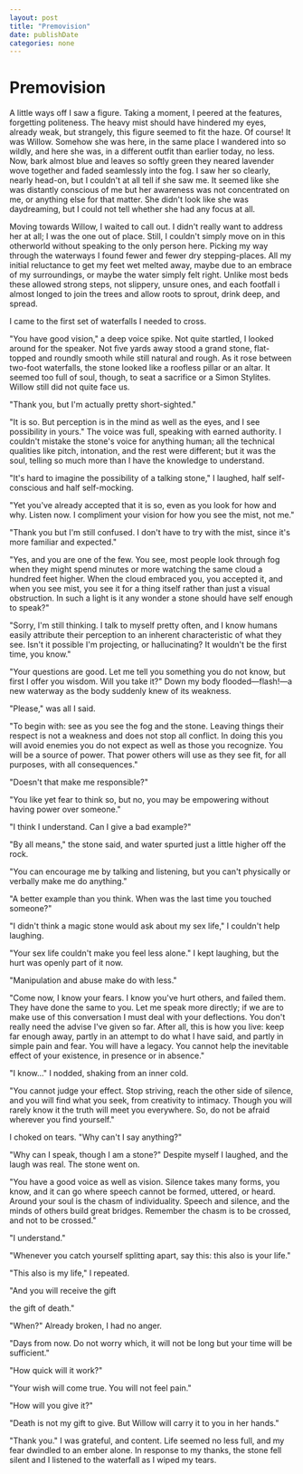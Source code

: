```yaml
---
layout: post
title: "Premovision"
date: publishDate
categories: none
---
```

# Premovision

A little ways off I saw a figure. Taking a moment, I peered at the features, forgetting politeness. The heavy mist should have hindered my eyes, already weak, but strangely, this figure seemed to fit the haze. Of course! It was Willow. Somehow she was here, in the same place I wandered into so wildly, and here she was, in a different outfit than earlier today, no less. Now, bark almost blue and leaves so softly green they neared lavender wove together and faded seamlessly into the fog. I saw her so clearly, nearly head-on, but I couldn't at all tell if she saw me. It seemed like she was distantly conscious of me but her awareness was not concentrated on me, or anything else for that matter. She didn't look like she was daydreaming, but I could not tell whether she had any focus at all.

Moving towards Willow, I waited to call out. I didn't really want to address her at all; I was the one out of place. Still, I couldn't simply move on in this otherworld without speaking to the only person here. Picking my way through the waterways I found fewer and fewer dry stepping-places. All my initial reluctance to get my feet wet melted away, maybe due to an embrace of my surroundings, or maybe the water simply felt right. Unlike most beds these allowed strong steps, not slippery, unsure ones, and each footfall i almost longed to join the trees and allow roots to sprout, drink deep, and spread. 

I came to the first set of waterfalls I needed to cross. 

"You have good vision," a deep voice spike. Not quite startled, I looked around for the speaker. Not five yards away stood a grand stone, flat-topped and roundly smooth while still natural and rough. As it rose between two-foot waterfalls, the stone looked like a roofless pillar or an altar. It seemed too full of soul, though, to seat a sacrifice or a Simon Stylites. Willow still did not quite face us. 

"Thank you, but I'm actually pretty short-sighted." 

"It is so. But perception is in the mind as well as the eyes, and I see possibility in yours." The voice was full, speaking with earned authority. I couldn't mistake the stone's voice for anything human; all the technical qualities like pitch, intonation, and the rest were different; but it was the soul, telling so much more than I have the knowledge to understand. 

"It's hard to imagine the possibility of a talking stone," I laughed, half self-conscious and half self-mocking. 

"Yet you've already accepted that it is so, even as you look for how and why. Listen now. I compliment your vision for how you see the mist, not me."

"Thank you but I'm still confused. I don't have to try with the mist, since it's more familiar and expected."

"Yes, and you are one of the few. You see, most people look through fog when they might spend minutes or more watching the same cloud a hundred feet higher. When the cloud embraced you, you accepted it, and when you see mist, you see it for a thing itself rather than just a visual obstruction. In such a light is it any wonder a stone should have self enough to speak?" 

"Sorry, I'm still thinking. I talk to myself pretty often, and I know humans easily attribute their perception to an inherent characteristic of what they see. Isn't it possible I'm projecting, or hallucinating? It wouldn't be the first time, you know." 

"Your questions are good. Let me tell you something you do not know, but first I offer you wisdom. Will you take it?" Down my body flooded—flash!—a new waterway as the body suddenly knew of its weakness. 

"Please," was all I said. 

"To begin with: see as you see the fog and the stone. Leaving things their respect is not a weakness and does not stop all conflict. In doing this you will avoid enemies you do not expect as well as those you recognize. You will be a source of power. That power others will use as they see fit, for all purposes, with all consequences."

"Doesn't that make me responsible?"

"You like yet fear to think so, but no, you may be empowering without having power over someone."

"I think I understand. Can I give a bad example?"

"By all means," the stone said, and water spurted just a little higher off the rock. 

"You can encourage me by talking and listening, but you can't physically or verbally make me do anything." 

"A better example than you think. When was the last time you touched someone?" 

"I didn't think a magic stone would ask about my sex life," I couldn't help laughing. 

"Your sex life couldn't make you feel less alone." I kept laughing, but the hurt was openly part of it now. 

"Manipulation and abuse make do with less." 

"Come now, I know your fears. I know you've hurt others, and failed them. They have done the same to you. Let me speak more directly; if we are to make use of this conversation I must deal with your deflections. You don't really need the advise I've given so far. After all, this is how you live: keep far enough away, partly in an attempt to do what I have said, and partly in simple pain and fear. You will have a legacy. You cannot help the inevitable effect of your existence, in presence or in absence."

"I know..." I nodded, shaking from an inner cold. 

"You cannot judge your effect. Stop striving, reach the other side of silence, and you will find what you seek, from creativity to intimacy. Though you will rarely know it the truth will meet you everywhere. So, do not be afraid wherever you find yourself."

I choked on tears. "Why can't I say anything?" 

"Why can I speak, though I am a stone?" Despite myself I laughed, and the laugh was real. The stone went on. 

"You have a good voice as well as vision. Silence takes many forms, you know, and it can go where speech cannot be formed, uttered, or heard. Around your soul is the chasm of individuality. Speech and silence, and the minds of others build great bridges. Remember the chasm is to be crossed, and not to be crossed."

"I understand."

"Whenever you catch yourself splitting apart, say this: this also is your life."

"This also is my life," I repeated. 

"And you will receive the gift

the gift of death."

"When?" Already broken, I had no anger. 

"Days from now. Do not worry which, it will not be long but your time will be sufficient."

"How quick will it work?"

"Your wish will come true. You will not feel pain."

"How will you give it?"

"Death is not my gift to give. But Willow will carry it to you in her hands."

"Thank you." I was grateful, and content. Life seemed no less full, and my fear dwindled to an ember alone. In response to my thanks, the stone fell silent and I listened to the waterfall as I wiped my tears.
